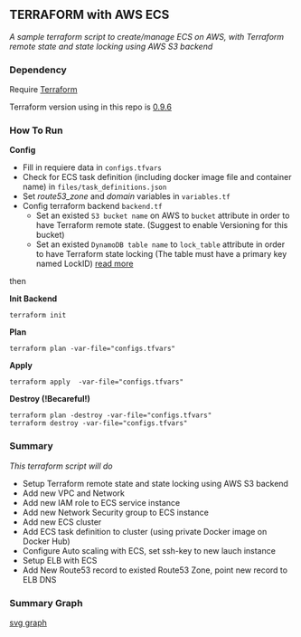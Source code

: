 ## TERRAFORM with AWS ECS
*A sample terraform script to create/manage ECS on AWS, with Terraform remote state and state locking using AWS S3 backend*

### Dependency
Require [Terraform](https://www.terraform.io/)

Terraform version using in this repo is [0.9.6](https://releases.hashicorp.com/terraform/0.9.6/terraform_0.9.6_darwin_amd64.zip?)

### How To Run

**Config**

 - Fill in requiere data in `configs.tfvars`
 - Check for ECS task definition (including docker image file and container name) in `files/task_definitions.json`
 - Set *route53_zone* and *domain* variables in `variables.tf`
 - Config terraform backend `backend.tf`
   - Set an existed `S3 bucket name` on AWS to `bucket` attribute in order to have Terraform remote state. (Suggest to enable Versioning for this bucket)
   - Set an existed  `DynamoDB table name` to `lock_table` attribute in order to have Terraform state locking (The table must have a primary key named LockID)
[read more](https://www.terraform.io/docs/backends/types/s3.html)

then

**Init Backend**

    terraform init

**Plan**

    terraform plan -var-file="configs.tfvars"

**Apply**

    terraform apply  -var-file="configs.tfvars"
    
**Destroy (!Becareful!)** 

    terraform plan -destroy -var-file="configs.tfvars"
    terraform destroy -var-file="configs.tfvars"
    
### Summary
*This terraform script will do*
 - Setup Terraform remote state and state locking using AWS S3 backend
 - Add new VPC and Network
 - Add new IAM role to ECS service instance
 - Add new Network Security group to ECS instance
 - Add new ECS cluster
 - Add ECS task definition to cluster (using private Docker image on Docker Hub)
 - Configure Auto scaling with ECS, set ssh-key to new lauch instance
 - Setup ELB with ECS
 - Add New Route53 record to existed Route53 Zone, point new record to ELB DNS
 
### Summary Graph
[svg graph](https://github.com/hal2dy/terraform_aws_ecs/blob/master/graph.svg) 
